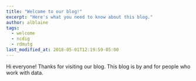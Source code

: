 ```yaml
---
title: "Welcome to our blog!"
excerpt: "Here's what you need to know about this blog."
author: alblaine
tags: 
  - welcome
  - ncdig
  - rdmutg
last_modified_at: 2018-05-01T12:19:59-05:00
---
```


Hi everyone! Thanks for visiting our blog. This blog is by and for people who work with data.
